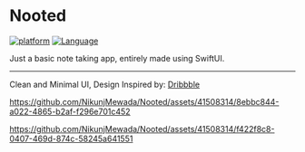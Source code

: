 # Nooted
[![platform](https://img.shields.io/badge/platform-iOS-blue)](https://www.apple.com)
[![Language](https://img.shields.io/badge/language-swift-orange)](https://www.swift.org)

Just a basic note taking app, entirely made using SwiftUI.

------------------

Clean and Minimal UI, Design Inspired by: [Dribbble](https://dribbble.com/shots/20017643-GoodNotes-Collaborative-Notes-Mobile-App)

https://github.com/NikunjMewada/Nooted/assets/41508314/8ebbc844-a022-4865-b2af-f296e701c452

https://github.com/NikunjMewada/Nooted/assets/41508314/f422f8c8-0407-469d-874c-58245a641551
